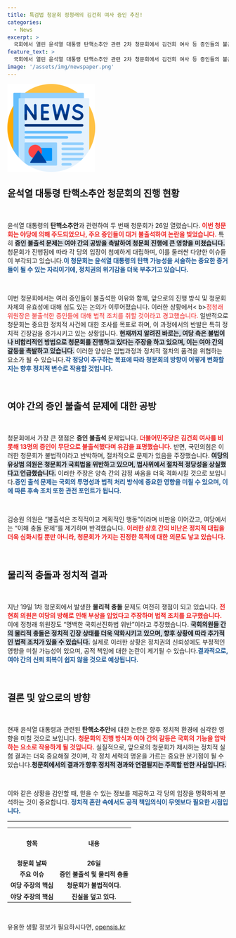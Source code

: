 ```yaml
---
title: 특검법 청문회 정청래의 김건희 여사 증인 추진!
categories:
  - News
excerpt: >
  국회에서 열린 윤석열 대통령 탄핵소추안 관련 2차 청문회에서 김건희 여사 등 증인들의 불출석으로 여야 간 치열한 공방이 이어졌다. 민주당은 진상 규명을 촉구하며 법적 조치를 예고한 반면, 국민의힘은 불법 청문회라고 반발하고 있다.
feature_text: >
  국회에서 열린 윤석열 대통령 탄핵소추안 관련 2차 청문회에서 김건희 여사 등 증인들의 불출석으로 여야 간 치열한 공방이 이어졌다. 민주당은 진상 규명을 촉구하며 법적 조치를 예고한 반면, 국민의힘은 불법 청문회라고 반발하고 있다.
image: '/assets/img/newspaper.png'
---
```


<p><img src="/assets/img/newspaper.png" alt="kimp 속보" /></p>

<h2 data-ke-size="size26">윤석열 대통령 탄핵소추안 청문회의 진행 현황</h2>

<p data-ke-size="size16">&nbsp;</p> 

<p>윤석열 대통령의 <b>탄핵소추안</b>과 관련하여 두 번째 청문회가 26일 열렸습니다. <b><span style="color: #ee2323;">이번 청문회는 야당에 의해 주도되었으나, 주요 증인들이 대거 불출석하여 논란을 빚었습니다.</span></b> 특히 <b><span style="background-color: #21538527;">증인 불출석 문제는 여야 간의 공방을 촉발하여 청문회 진행에 큰 영향을 미쳤습니다.</span></b> 청문회가 진행됨에 따라 각 당의 입장이 첨예하게 대립하며, 이를 둘러싼 다양한 이슈들이 부각되고 있습니다.<b><span style="color: #1a5490;">이 청문회는 윤석열 대통령의 탄핵 가능성을 서술하는 중요한 증거들이 될 수 있는 자리이기에, 정치권의 위기감을 더욱 부추기고 있습니다.</span></b></p>

<p data-ke-size="size16">&nbsp;</p> 

<p>이번 청문회에서는 여러 증인들이 불출석한 이유와 함께, 앞으로의 진행 방식 및 청문회 자체의 유효성에 대해 심도 있는 논의가 이루어졌습니다. 이러한 상황에서&lt; b><span style="color: #ee2323;">정청래 위원장은 불출석한 증인들에 대해 법적 조치를 취할 것이라고 경고했습니다.</span></b> 일반적으로 청문회는 중요한 정치적 사건에 대한 조사를 목표로 하며, 이 과정에서의 반발은 특히 정치적 긴장감을 증가시키고 있는 상황입니다. <b><span style="background-color: #21538527;">현재까지 알려진 바로는, 여당 측은 불법이나 비합리적인 방법으로 청문회를 진행하고 있다는 주장을 하고 있으며, 이는 여야 간의 갈등을 촉발하고 있습니다.</span></b> 이러한 양상은 입법과정과 정치적 절차의 품격을 위협하는 요소가 될 수 있습니다.<b><span style="color: #1a5490;">각 정당이 추구하는 목표에 따라 청문회의 방향이 어떻게 변화할지는 향후 정치적 변수로 작용할 것입니다.</span></b></p>

<p data-ke-size="size16">&nbsp;</p> 

<h2 data-ke-size="size26">여야 간의 증인 불출석 문제에 대한 공방</h2>

<p data-ke-size="size16">&nbsp;</p> 

<p>청문회에서 가장 큰 쟁점은 <b>증인 불출석</b> 문제입니다. <b><span style="color: #ee2323;">더불어민주당은 김건희 여사를 비롯해 13명의 증인이 무단으로 불출석했다며 유감을 표명했습니다.</span></b> 반면, 국민의힘은 이러한 청문회가 불법적이라고 반박하며, 절차적으로 문제가 있음을 주장했습니다. <b><span style="background-color: #21538527;">여당의 유상범 의원은 청문회가 국회법을 위반하고 있으며, 법사위에서 절차적 정당성을 상실했다고 언급했습니다.</span></b> 이러한 주장은 양측 간의 감정 싸움을 더욱 격화시킬 것으로 보입니다.<b><span style="color: #1a5490;">증인 출석 문제는 국회의 투명성과 법적 처리 방식에 중요한 영향을 미칠 수 있으며, 이에 따른 후속 조치 또한 관전 포인트가 됩니다.</span></b></p>

<p data-ke-size="size16">&nbsp;</p> 

<p>김승원 의원은 “불출석은 조직적이고 계획적인 행동”이라며 비판을 이어갔고, 여당에서는 “이해 충돌 문제”를 제기하며 반격했습니다. <b><span style="color: #ee2323;">이러한 상호 간의 비난은 정치적 대립을 더욱 심화시킬 뿐만 아니라, 청문회가 가지는 진정한 목적에 대한 의문도 낳고 있습니다.</span></b> </p>

<p data-ke-size="size16">&nbsp;</p>

<h2 data-ke-size="size26">물리적 충돌과 정치적 결과</h2>

<p data-ke-size="size16">&nbsp;</p> 

<p>지난 19일 1차 청문회에서 발생한 <b>물리적 충돌</b> 문제도 여전히 쟁점이 되고 있습니다. <b><span style="color: #ee2323;">전현희 의원은 여당의 방해로 인해 부상을 입었다고 주장하며 법적 조치를 요구했습니다.</span></b> 이에 정청래 위원장도 “명백한 국회선진화법 위반”이라고 주장했습니다. <b><span style="background-color: #21538527;">국회의원들 간의 물리적 충돌은 정치적 긴장 상태를 더욱 악화시키고 있으며, 향후 상황에 따라 추가적인 법적 조치가 있을 수 있습니다.</span></b> 실제로 이러한 상황은 정치권의 신뢰성에도 부정적인 영향을 미칠 가능성이 있으며, 공적 책임에 대한 논란이 제기될 수 있습니다.<b><span style="color: #1a5490;">결과적으로, 여야 간의 신뢰 회복이 쉽지 않을 것으로 예상됩니다.</span></b></p>

<p data-ke-size="size16">&nbsp;</p> 

<h2 data-ke-size="size26">결론 및 앞으로의 방향</h2>

<p data-ke-size="size16">&nbsp;</p> 

<p>현재 윤석열 대통령과 관련된 <b>탄핵소추안</b>에 대한 논란은 향후 정치적 환경에 심각한 영향을 미칠 것으로 보입니다. <b><span style="color: #ee2323;">청문회의 진행 방식과 여야 간의 갈등은 국회의 기능을 압박하는 요소로 작용하게 될 것입니다.</span></b> 실질적으로, 앞으로의 청문회가 제시하는 정치적 실험 결과는 더욱 중요해질 것이며, 각 정치 세력의 명운을 가르는 중요한 분기점이 될 수 있습니다.<b><span style="background-color: #21538527;">청문회에서의 결과가 향후 정치적 경과와 연결될지는 주목할 만한 사실입니다.</span></b> </p>

<p data-ke-size="size16">&nbsp;</p> 

<p>이와 같은 상황을 감안할 때, 믿을 수 있는 정보를 제공하고 각 당의 입장을 명확하게 분석하는 것이 중요합니다. <b><span style="color: #1a5490;">정치적 혼란 속에서도 공적 책임의식이 무엇보다 필요한 시점입니다.</span></b> </p>

<hr>

<table style="width:100%">
  <tr>
    <th style="text-align: center; height: 60px;"><b>항목</b></th>
    <th style="text-align: center; height: 60px;"><b>내용</b></th>
  </tr>
  <tr>
    <td style="text-align: center; height: 17px;"><b>청문회 날짜</b></td>
    <td style="text-align: center; height: 17px;"><b>26일</b></td>
  </tr>
  <tr>
    <td style="text-align: center; height: 17px;"><b>주요 이슈</b></td>
    <td style="text-align: center; height: 17px;"><b>증인 불출석 및 물리적 충돌</b></td>
  </tr>
  <tr>
    <td style="text-align: center; height: 17px;"><b>여당 주장의 핵심</b></td>
    <td style="text-align: center; height: 17px;"><b>청문회가 불법적이다.</b></td>
  </tr>
  <tr>
    <td style="text-align: center; height: 17px;"><b>야당 주장의 핵심</b></td>
    <td style="text-align: center; height: 17px;"><b>진실을 덮고 있다.</b></td>
  </tr>
</table>

<p data-ke-size="size16">&nbsp;</p>
유용한 생활 정보가 필요하시다면, <a href="https://opensis.kr" rel="dofollow">opensis.kr</a>


